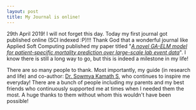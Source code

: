 ```yaml
---
layout: post
title: My Journal is online!
---
```

<link rel="stylesheet" type="text/css" href="../bootstrap.min.css">
<script type="text/javascript" src="../bootstrap.min.js"></script>
<script type="text/javascript" src="../my_scripts.js"></script>

<style type="text/css">
  .img-thumbnail {
    height: 385px;
  }
</style>

<div class="container">
  <p>29th April 2019! I will not forget this day. Today my first journal got published online (SCI indexed :P)!!! Thank God that a wonderful journal like Applied Soft Computing published my paper titled "<a href="https://www.sciencedirect.com/science/article/pii/S1568494619302108" target="_blank"><i>A novel GA-ELM model for patient-specific mortality prediction over large-scale lab event data</i></a>". I know there is still a long way to go, but this is indeed a milestone in my life!</p>
  <p>There are so many people to thank. Most importantly, my guide (in research and life) and co-author: <a href="http://infotech.nitk.ac.in/faculty/sowmya-kamath-s" target="_blank">Dr. Sowmya Kamath S</a>, who continues to inspire me everyday! There are a bunch of people including my parents and my best friends who continuously supported me at times when I needed them the most. A huge thanks to them without whom this wouldn't have been possible!</p>
</div>